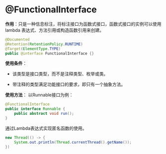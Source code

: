 # @FunctionalInterface

**作用**：只是一种信息标注，将标注接口为函数式接口，函数式接口的实例可以使用 lambda 表达式、方法引用或构造函数引用来创建。

```java
@Documented
@Retention(RetentionPolicy.RUNTIME)
@Target(ElementType.TYPE)
public @interface FunctionalInterface {}
```

**使用条件**：

- 该类型是接口类型，而不是注释类型、枚举或类。

- 带注释的类型满足功能接口的要求，即只有一个抽象方法。


**使用方法**：
以Runnable接口为例：
```java
@FunctionalInterface
public interface Runnable {
    public abstract void run();
}
```

通过Lambda表达式实现匿名函数的使用。
```java
new Thread(() -> {
    System.out.println(Thread.currentThread().getName());
})
```